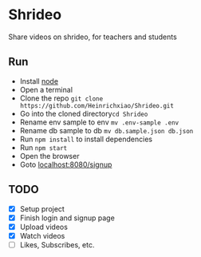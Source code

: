 # Shrideo

Share videos on shrideo, for teachers and students

## Run
- Install [node](https://nodejs.org/en/)
- Open a terminal
- Clone the repo `git clone https://github.com/Heinrichxiao/Shrideo.git`
- Go into the cloned directory`cd Shrideo`
- Rename env sample to env `mv .env-sample .env`
- Rename db sample to db `mv db.sample.json db.json`
- Run `npm install` to install dependencies
- Run `npm start`
- Open the browser
- Goto [localhost:8080/signup](http://localhost:8080/signup)

## TODO

- [x] Setup project
- [x] Finish login and signup page
- [x] Upload videos
- [x] Watch videos
- [ ] Likes, Subscribes, etc.
